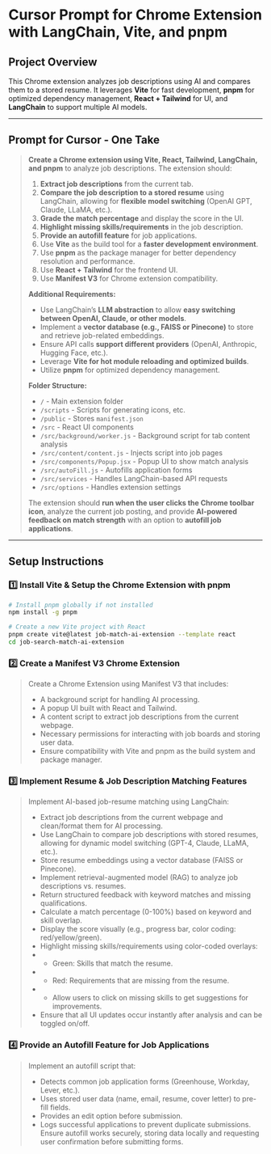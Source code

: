 # Cursor Prompt for Chrome Extension with LangChain, Vite, and pnpm

## **Project Overview**
This Chrome extension analyzes job descriptions using AI and compares them to a stored resume. It leverages **Vite** for fast development, **pnpm** for optimized dependency management, **React + Tailwind** for UI, and **LangChain** to support multiple AI models.

---

## **Prompt for Cursor - One Take**

> **Create a Chrome extension using Vite, React, Tailwind, LangChain, and pnpm** to analyze job descriptions. The extension should:
>
> 1. **Extract job descriptions** from the current tab.
> 2. **Compare the job description to a stored resume** using LangChain, allowing for **flexible model switching** (OpenAI GPT, Claude, LLaMA, etc.).
> 3. **Grade the match percentage** and display the score in the UI.
> 4. **Highlight missing skills/requirements** in the job description.
> 5. **Provide an autofill feature** for job applications.
> 6. Use **Vite** as the build tool for a **faster development environment**.
> 7. Use **pnpm** as the package manager for better dependency resolution and performance.
> 8. Use **React + Tailwind** for the frontend UI.
> 9. Use **Manifest V3** for Chrome extension compatibility.
>
> **Additional Requirements:**
> - Use LangChain’s **LLM abstraction** to allow **easy switching between OpenAI, Claude, or other models**.
> - Implement a **vector database (e.g., FAISS or Pinecone)** to store and retrieve job-related embeddings.
> - Ensure API calls **support different providers** (OpenAI, Anthropic, Hugging Face, etc.).
> - Leverage **Vite for hot module reloading and optimized builds**.
> - Utilize **pnpm** for optimized dependency management.
>
> **Folder Structure:**
> - `/` - Main extension folder
> - `/scripts` - Scripts for generating icons, etc.
> - `/public` - Stores `manifest.json`
> - `/src` - React UI components
> - `/src/background/worker.js` - Background script for tab content analysis
> - `/src/content/content.js` - Injects script into job pages
> - `/src/components/Popup.jsx` - Popup UI to show match analysis
> - `/src/autoFill.js` - Autofills application forms
> - `/src/services` - Handles LangChain-based API requests
> - `/src/options` - Handles extension settings
>
> The extension should **run when the user clicks the Chrome toolbar icon**, analyze the current job posting, and provide **AI-powered feedback on match strength** with an option to **autofill job applications**.

---

## **Setup Instructions**

### **1️⃣ Install Vite & Setup the Chrome Extension with pnpm**
```sh
# Install pnpm globally if not installed
npm install -g pnpm

# Create a new Vite project with React
pnpm create vite@latest job-match-ai-extension --template react
cd job-search-match-ai-extension
```

### **2️⃣ Create a Manifest V3 Chrome Extension**

> Create a Chrome Extension using Manifest V3 that includes:
> - A background script for handling AI processing.
> - A popup UI built with React and Tailwind.
> - A content script to extract job descriptions from the current webpage.
> - Necessary permissions for interacting with job boards and storing user data.
> - Ensure compatibility with Vite and pnpm as the build system and package manager.

### **3️⃣ Implement Resume & Job Description Matching Features**

> Implement AI-based job-resume matching using LangChain:
>
> - Extract job descriptions from the current webpage and clean/format them for AI processing.
> - Use LangChain to compare job descriptions with stored resumes, allowing for dynamic model switching (GPT-4, Claude, LLaMA, etc.).
> - Store resume embeddings using a vector database (FAISS or Pinecone).
> - Implement retrieval-augmented model (RAG) to analyze job descriptions vs. resumes.
> - Return structured feedback with keyword matches and missing qualifications.
> - Calculate a match percentage (0-100%) based on keyword and skill overlap.
> - Display the score visually (e.g., progress bar, color coding: red/yellow/green).
> - Highlight missing skills/requirements using color-coded overlays:
> - -  Green: Skills that match the resume.
> - -  Red: Requirements that are missing from the resume.
> - -  Allow users to click on missing skills to get suggestions for improvements.
> - Ensure that all UI updates occur instantly after analysis and can be toggled on/off.


### **4️⃣ Provide an Autofill Feature for Job Applications**

> Implement an autofill script that:
>
> - Detects common job application forms (Greenhouse, Workday, Lever, etc.).
> - Uses stored user data (name, email, resume, cover letter) to pre-fill fields.
> - Provides an edit option before submission.
> - Logs successful applications to prevent duplicate submissions.
> Ensure autofill works securely, storing data locally and requesting user confirmation before submitting forms.